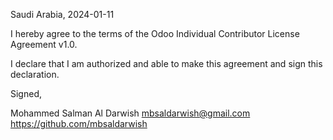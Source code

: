 Saudi Arabia, 2024-01-11

I hereby agree to the terms of the Odoo Individual Contributor License
Agreement v1.0.

I declare that I am authorized and able to make this agreement and sign this
declaration.

Signed,

Mohammed Salman Al Darwish mbsaldarwish@gmail.com https://github.com/mbsaldarwish